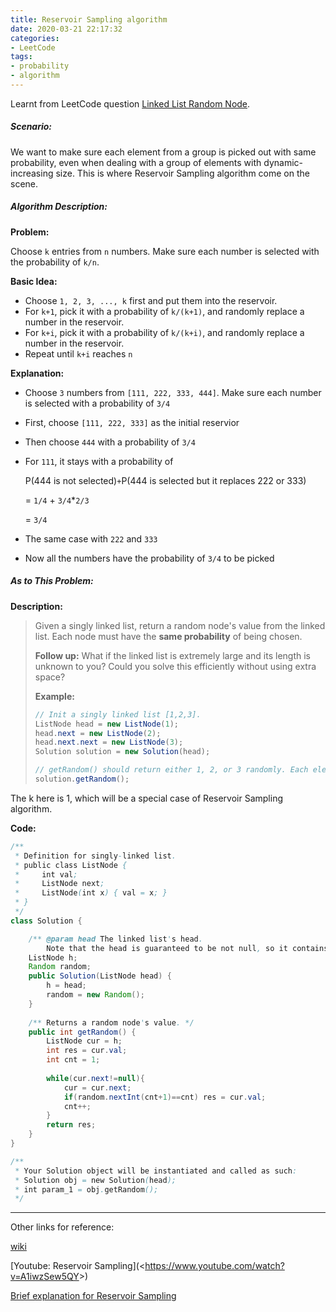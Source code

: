 ```yaml
---
title: Reservoir Sampling algorithm
date: 2020-03-21 22:17:32
categories:
- LeetCode
tags: 
- probability
- algorithm
---
```


Learnt from LeetCode question [Linked List Random Node](<https://leetcode.com/problems/linked-list-random-node/>). 

##### Scenario:

 We want to make sure each element from a group is picked out with same probability, even when dealing with a group of elements with dynamic-increasing size. This is where Reservoir Sampling algorithm come on the scene.



##### Algorithm Description:

**Problem:**

Choose `k` entries from `n` numbers. Make sure each number is selected with the probability of `k/n`.

**Basic Idea:**

* Choose `1, 2, 3, ..., k` first and put them into the reservoir.
* For `k+1`, pick it with a probability of `k/(k+1)`, and randomly replace a number in the reservoir.
* For `k+i`, pick it with a probability of `k/(k+i)`, and randomly replace a number in the reservoir.
* Repeat until `k+i` reaches `n`

**Explanation:**

* Choose `3` numbers from `[111, 222, 333, 444]`. Make sure each number is selected with a probability of `3/4`

* First, choose `[111, 222, 333]` as the initial reservior

* Then choose `444` with a probability of `3/4`

* For `111`, it stays with a probability of

  P(444 is not selected)` + `P(444 is selected but it replaces 222 or 333)

  = `1/4` + `3/4`*`2/3`

  = `3/4`

* The same case with `222` and `333`

* Now all the numbers have the probability of `3/4` to be picked



##### As to This Problem:

**Description:**

>Given a singly linked list, return a random node's value from the linked list. Each node must have the **same probability** of being chosen.
>
>**Follow up:**
>What if the linked list is extremely large and its length is unknown to you? Could you solve this efficiently without using extra space?
>
>**Example:**
>
>```java
>// Init a singly linked list [1,2,3].
>ListNode head = new ListNode(1);
>head.next = new ListNode(2);
>head.next.next = new ListNode(3);
>Solution solution = new Solution(head);
>
>// getRandom() should return either 1, 2, or 3 randomly. Each element should have equal probability of returning.
>solution.getRandom();
>```

The k here is 1, which will be a special case of Reservoir Sampling algorithm.

**Code:**

```Java
/**
 * Definition for singly-linked list.
 * public class ListNode {
 *     int val;
 *     ListNode next;
 *     ListNode(int x) { val = x; }
 * }
 */
class Solution {

    /** @param head The linked list's head.
        Note that the head is guaranteed to be not null, so it contains at least one node. */
    ListNode h;
    Random random;
    public Solution(ListNode head) {
        h = head;
        random = new Random();
    }
    
    /** Returns a random node's value. */
    public int getRandom() {
        ListNode cur = h;
        int res = cur.val;
        int cnt = 1;
        
        while(cur.next!=null){
            cur = cur.next;
            if(random.nextInt(cnt+1)==cnt) res = cur.val;
            cnt++;
        }
        return res;
    }
}

/**
 * Your Solution object will be instantiated and called as such:
 * Solution obj = new Solution(head);
 * int param_1 = obj.getRandom();
 */
```



---

Other links for reference:

[wiki](<https://en.wikipedia.org/wiki/Reservoir_sampling>)

[Youtube: Reservoir Sampling](<<https://www.youtube.com/watch?v=A1iwzSew5QY>>)

[Brief explanation for Reservoir Sampling](<https://leetcode.com/problems/linked-list-random-node/discuss/85659/Brief-explanation-for-Reservoir-Sampling>)

